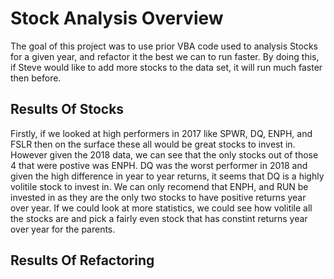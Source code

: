 # Stock Analysis Overview
The goal of this project was to use prior VBA code used to analysis Stocks for a given year, and refactor it the best we can to run faster. By doing this, if Steve would like to add more stocks to the data set, it will run much faster then before.

## Results Of Stocks
Firstly, if we looked at high performers in 2017 like SPWR, DQ, ENPH, and FSLR then on the surface these all would be great stocks to invest in. However given the 2018 data, we can see that the only stocks out of those 4 that were postive was ENPH. DQ was the worst performer in 2018 and given the high difference in year to year returns, it seems that DQ is a highly volitile stock to invest in. We can only recomend that ENPH, and RUN be invested in as they are the only two stocks to have positive returns year over year. If we could look at more statistics, we could see how volitile all the stocks are and pick a fairly even stock that has constint returns year over year for the parents.

## Results Of Refactoring
